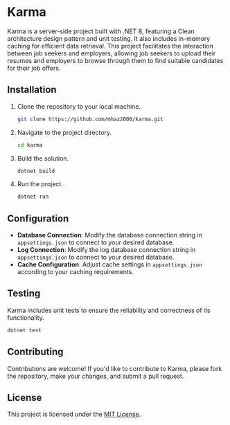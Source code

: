 # Karma

Karma is a server-side project built with .NET 8, featuring a Clean architecture design pattern and unit testing. It also includes in-memory caching for efficient data retrieval. This project facilitates the interaction between job seekers and employers, allowing job seekers to upload their resumes and employers to browse through them to find suitable candidates for their job offers.

## Installation

1. Clone the repository to your local machine.

    ```bash
    git clone https://github.com/mhaz2000/karma.git
    ```

2. Navigate to the project directory.

    ```bash
    cd karma
    ```

3. Build the solution.

    ```bash
    dotnet build
    ```

4. Run the project.

    ```bash
    dotnet run
    ```

## Configuration

- **Database Connection**: Modify the database connection string in `appsettings.json` to connect to your desired database.
- **Log Connection**: Modify the log database connection string in `appsettings.json` to connect to your desired database.
- **Cache Configuration**: Adjust cache settings in `appsettings.json` according to your caching requirements.

## Testing

Karma includes unit tests to ensure the reliability and correctness of its functionality.

```bash
dotnet test
```

## Contributing

Contributions are welcome! If you'd like to contribute to Karma, please fork the repository, make your changes, and submit a pull request.

## License

This project is licensed under the [MIT License](LICENSE).



